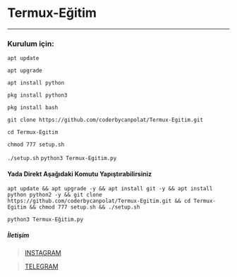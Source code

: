 # Termux-Eğitim

----------------------------------------------------------------------------------------------------------------
### Kurulum için:

``apt update``

``apt upgrade``

``apt install python``

``pkg install python3``

``pkg install bash``

``git clone https://github.com/coderbycanpolat/Termux-Egitim.git``

``cd Termux-Egitim``

``chmod 777 setup.sh``

``./setup.sh``
``python3 Termux-Egitim.py``


#### Yada Direkt Aşağıdaki Komutu Yapıştırabilirsiniz


``apt update && apt upgrade -y && apt install git -y && apt install python python2 -y && git clone https://github.com/coderbycanpolat/Termux-Egitim.git && cd Termux-Egitim && chmod 777 setup.sh && ./setup.sh ``

``python3 Termux-Eğitim.py``



##### İletişim
> [INSTAGRAM ](https://Instagram.com/canpolatgkky/)

> [TELEGRAM](https://t.me/androedit)
